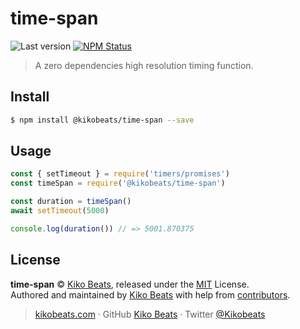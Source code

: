 # time-span

![Last version](https://img.shields.io/github/tag/@kikobeats/time-span.svg?style=flat-square)
[![NPM Status](https://img.shields.io/npm/dm/@kikobeats/time-span.svg?style=flat-square)](https://www.npmjs.org/package/time-span)

> A zero dependencies high resolution timing function.

## Install

```bash
$ npm install @kikobeats/time-span --save
```

## Usage

```js
const { setTimeout } = require('timers/promises')
const timeSpan = require('@kikobeats/time-span')

const duration = timeSpan()
await setTimeout(5000)

console.log(duration()) // => 5001.870375
```

## License

**time-span** © [Kiko Beats](https://kikobeats.com), released under the [MIT](https://github.com/Kikobeats/time-span/blob/master/LICENSE.md) License.<br>
Authored and maintained by [Kiko Beats](https://kikobeats.com) with help from [contributors](https://github.com/Kikobeats/time-span/contributors).

> [kikobeats.com](https://kikobeats.com) · GitHub [Kiko Beats](https://github.com/Kikobeats) · Twitter [@Kikobeats](https://twitter.com/Kikobeats)
